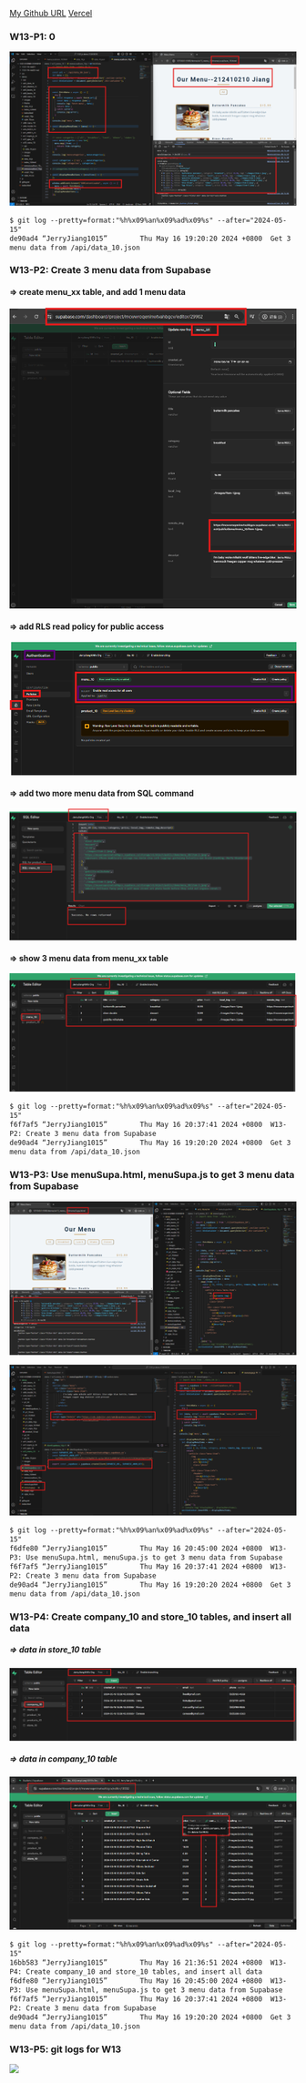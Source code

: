[My Github URL](https://github.com/JerryJiang1115/1122-js-demo-212411211)
[Vercel](https://1122-js-demo-212411211.vercel.app/#)

### W13-P1: 0
 
![](w13-p1.png)

```
$ git log --pretty=format:"%h%x09%an%x09%ad%x09%s" --after="2024-05-15"
de90ad4 “JerryJiang1015”        Thu May 16 19:20:20 2024 +0800  Get 3 menu data from /api/data_10.json
```

### W13-P2: Create 3 menu data from Supabase
 
#### => create menu_xx table, and add 1 menu data
 
![](w13-p2-1.png)
 
#### => add RLS read policy for public access
 
![](w13-p2-2.png)
 
#### => add two more menu data from SQL command
 
![](w13-p2-3.png)
 
#### => show 3 menu data from menu_xx table
 
![](w13-p2-4.png)
 
```
$ git log --pretty=format:"%h%x09%an%x09%ad%x09%s" --after="2024-05-15"
f6f7af5 “JerryJiang1015”        Thu May 16 20:37:41 2024 +0800  W13-P2: Create 3 menu data from Supabase
de90ad4 “JerryJiang1015”        Thu May 16 19:20:20 2024 +0800  Get 3 menu data from /api/data_10.json

```

### W13-P3: Use menuSupa.html, menuSupa.js to get 3 menu data from Supabase
 
![](w13-p3-1.png)
 
![](w13-p3-2.png)
 
```
$ git log --pretty=format:"%h%x09%an%x09%ad%x09%s" --after="2024-05-15"
f6dfe80 “JerryJiang1015”        Thu May 16 20:45:00 2024 +0800  W13-P3: Use menuSupa.html, menuSupa.js to get 3 menu data from Supabase
f6f7af5 “JerryJiang1015”        Thu May 16 20:37:41 2024 +0800  W13-P2: Create 3 menu data from Supabase
de90ad4 “JerryJiang1015”        Thu May 16 19:20:20 2024 +0800  Get 3 menu data from /api/data_10.json

```

### W13-P4: Create company_10 and store_10 tables, and insert all data
 
##### => data in store_10 table
 
![](w13-p4-1.png)
 
##### => data in company_10 table
 
![](w13-p4-2.png)

```
$ git log --pretty=format:"%h%x09%an%x09%ad%x09%s" --after="2024-05-15"
16bb583 “JerryJiang1015”        Thu May 16 21:36:51 2024 +0800  W13-P4: Create company_10 and store_10 tables, and insert all data
f6dfe80 “JerryJiang1015”        Thu May 16 20:45:00 2024 +0800  W13-P3: Use menuSupa.html, menuSupa.js to get 3 menu data from Supabase
f6f7af5 “JerryJiang1015”        Thu May 16 20:37:41 2024 +0800  W13-P2: Create 3 menu data from Supabase
de90ad4 “JerryJiang1015”        Thu May 16 19:20:20 2024 +0800  Get 3 menu data from /api/data_10.json

```

### W13-P5: git logs for W13
 
![](w12-p5.png)

```


```